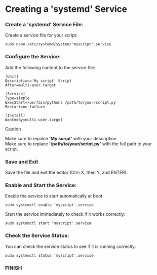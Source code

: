 # Creating a **'systemd'** Service

### Create a **'systemd'** Service File:
Create a service file for your script:
```
sudo nano /etc/systemd/system/'myscript'.service
```

### Configure the Service:
Add the following content to the service file:
```
[Unit]
Description='My script' Script
After=multi-user.target

[Service]
Type=simple
ExecStart=/usr/bin/python3 /path/to/your/script.py
Restart=on-failure

[Install]
WantedBy=multi-user.target
```
> [!CAUTION]
> Make sure to repalce **'My script'** with your description.<br>
> Make sure to replace **'/path/to/your/script.py'** with the full path to your script.<br>

### Save and Exit
Save the file and exit the editor (Ctrl+X, then Y, and ENTER).

### Enable and Start the Service:
Enable the service to start automatically at boot:
```
sudo systemctl enable 'myscript'.service
```
Start the service immediately to check if it works correctly:
```
sudo systemctl start 'myscript'.service
```

### Check the Service Status:
You can check the service status to see if it is running correctly:
```
sudo systemctl status 'myscript'.service
```

### FINISH
